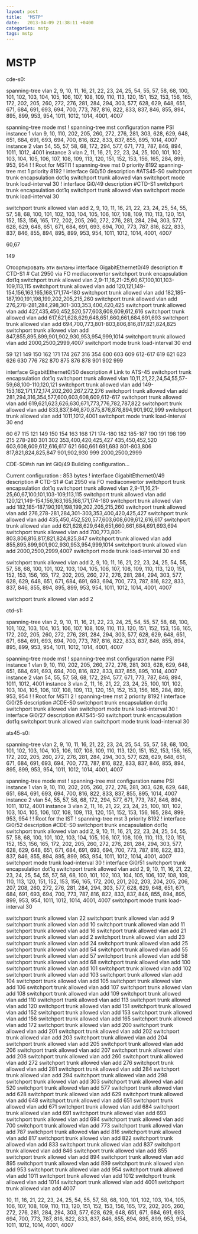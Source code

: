 ```yaml
---
layout: post
title:  "MSTP"
date:   2013-04-09 21:38:11 +0400
categories: mstp
tags: mstp
---
```


# MSTP
cde-s0:

spanning-tree vlan 2, 9, 10, 11, 16, 21, 22, 23, 24, 25, 54, 55, 57, 58, 68, 100, 101, 102, 103, 104, 105, 106, 107, 108, 109, 110, 113, 120, 151, 152, 153, 156, 165, 172, 202, 205, 260, 272, 276, 281, 284, 294, 303, 577, 628, 629, 648, 651, 671, 684, 691, 693, 694, 700, 773, 787, 816, 822, 833, 837, 846, 855, 894, 895, 899, 953, 954, 1011, 1012, 1014, 4001, 4007


spanning-tree mode mst
!
spanning-tree mst configuration
 name PSI
 instance 1 vlan 9, 10, 110, 202, 205, 260, 272, 276, 281, 303, 628, 629, 648, 651, 684, 691, 693, 694, 700, 816, 822, 833, 837, 855, 895, 1014, 4007
 instance 2 vlan 54, 55, 57, 58, 68, 172, 294, 577, 671, 773, 787, 846, 894, 1011, 1012, 4001
 instance 3 vlan 2, 11, 16, 21, 22, 23, 24, 25, 100, 101, 102, 103, 104, 105, 106, 107, 108, 109, 113, 120, 151, 152, 153, 156, 165, 284, 899, 953, 954
!
! Root for MSTI1
!
spanning-tree mst 0 priority 8192
spanning-tree mst 1 priority 8192
!
interface Gi0/50
 description #ATS45-S0
 switchport trunk encapsulation dot1q
 switchport trunk allowed vlan
 switchport mode trunk
 load-interval 30
!
interface Gi0/49
 description #CTD-S1
 switchport trunk encapsulation dot1q
 switchport trunk allowed vlan
 switchport mode trunk
 load-interval 30



 switchport trunk allowed vlan add 2, 9, 10, 11, 16, 21, 22, 23, 24, 25, 54, 55, 57, 58, 68, 100, 101, 102, 103, 104, 105, 106, 107, 108, 109, 110, 113, 120, 151, 152, 153, 156, 165, 172, 202, 205, 260, 272, 276, 281, 284, 294, 303, 577, 628, 629, 648, 651, 671, 684, 691, 693, 694, 700, 773, 787, 816, 822, 833, 837, 846, 855, 894, 895, 899, 953, 954, 1011, 1012, 1014, 4001, 4007

60,67
 
149

Отсортировать эти виланы
interface GigabitEthernet0/49
 description # CTD-S1 # Cat 2950 via FO mediaconvertor
 switchport trunk encapsulation dot1q
 switchport trunk allowed vlan 2,9-11,16,21-25,60,67,100,101,103-109,113,115
 switchport trunk allowed vlan add 120,121,149-154,156,163,165,168,171,174-180
 switchport trunk allowed vlan add 182,185-187,190,191,198,199,202,205,215,260
 switchport trunk allowed vlan add 276,278-281,284,298,301-303,353,400,420,425
 switchport trunk allowed vlan add 427,435,450,452,520,577,603,608,609,612,616
 switchport trunk allowed vlan add 617,621,628,629,648,651,660,661,684,691,693
 switchport trunk allowed vlan add 694,700,773,801-803,806,816,817,821,824,825
 switchport trunk allowed vlan add 847,855,895,899,901,902,930,953,954,999,1014
 switchport trunk allowed vlan add 2000,2500,2999,4007
 switchport mode trunk
 load-interval 30
end



59
121
149
150
162
171
174
267
316
354
600
603
609
612-617
619
621
623
626
630
776
782
870
875
876
878
901
902
999

interface GigabitEthernet0/50
 description # Link to ATS-45
 switchport trunk encapsulation dot1q
 switchport trunk allowed vlan 10,11,21,22,24,54,55,57-59,68,100-110,120,121
 switchport trunk allowed vlan add 149-153,162,171,172,174,202,260,267,272,276
 switchport trunk allowed vlan add 281,294,316,354,577,600,603,608,609,612-617
 switchport trunk allowed vlan add 619,621,623,626,630,671,773,776,782,787,822
 switchport trunk allowed vlan add 833,837,846,870,875,876,878,894,901,902,999
 switchport trunk allowed vlan add 1011,1012,4001
 switchport mode trunk
 load-interval 30
end








60
67
115
121
149
150
154
163
168
171
174-180
182
185-187
190
191
198
199
215
278-280
301
302
353,400,420,425,427
435,450,452,520
603,608,609,612,616,617
621
660,661
691,693
801-803,806
817,821,824,825,847
901,902,930
999
2000,2500,2999



CDE-S0#sh run int Gi0/49
Building configuration...

Current configuration : 853 bytes
!
interface GigabitEthernet0/49
 description # CTD-S1 # Cat 2950 via FO mediaconvertor
 switchport trunk encapsulation dot1q
 switchport trunk allowed vlan 2,9-11,16,21-25,60,67,100,101,103-109,113,115
 switchport trunk allowed vlan add 120,121,149-154,156,163,165,168,171,174-180
 switchport trunk allowed vlan add 182,185-187,190,191,198,199,202,205,215,260
 switchport trunk allowed vlan add 276,278-281,284,301-303,353,400,420,425,427
 switchport trunk allowed vlan add 435,450,452,520,577,603,608,609,612,616,617
 switchport trunk allowed vlan add 621,628,629,648,651,660,661,684,691,693,694
 switchport trunk allowed vlan add 700,773,801-803,806,816,817,821,824,825,847
 switchport trunk allowed vlan add 855,895,899,901,902,930,953,954,999,1014
 switchport trunk allowed vlan add 2000,2500,2999,4007
 switchport mode trunk
 load-interval 30
end

 switchport trunk allowed vlan add 2, 9, 10, 11, 16, 21, 22, 23, 24, 25, 54, 55, 57, 58, 68, 100, 101, 102, 103, 104, 105, 106, 107, 108, 109, 110, 113, 120, 151, 152, 153, 156, 165, 172, 202, 205, 260, 272, 276, 281, 284, 294, 303, 577, 628, 629, 648, 651, 671, 684, 691, 693, 694, 700, 773, 787, 816, 822, 833, 837, 846, 855, 894, 895, 899, 953, 954, 1011, 1012, 1014, 4001, 4007









switchport trunk allowed vlan add 2






ctd-s1:

spanning-tree vlan 2, 9, 10, 11, 16, 21, 22, 23, 24, 25, 54, 55, 57, 58, 68, 100, 101, 102, 103, 104, 105, 106, 107, 108, 109, 110, 113, 120, 151, 152, 153, 156, 165, 172, 202, 205, 260, 272, 276, 281, 284, 294, 303, 577, 628, 629, 648, 651, 671, 684, 691, 693, 694, 700, 773, 787, 816, 822, 833, 837, 846, 855, 894, 895, 899, 953, 954, 1011, 1012, 1014, 4001, 4007

spanning-tree mode mst
!
spanning-tree mst configuration
 name PSI
 instance 1 vlan 9, 10, 110, 202, 205, 260, 272, 276, 281, 303, 628, 629, 648, 651, 684, 691, 693, 694, 700, 816, 822, 833, 837, 855, 895, 1014, 4007
 instance 2 vlan 54, 55, 57, 58, 68, 172, 294, 577, 671, 773, 787, 846, 894, 1011, 1012, 4001
 instance 3 vlan 2, 11, 16, 21, 22, 23, 24, 25, 100, 101, 102, 103, 104, 105, 106, 107, 108, 109, 113, 120, 151, 152, 153, 156, 165, 284, 899, 953, 954
!
! Root for MSTI 2
!
spanning-tree mst 2 priority 8192
!
interface Gi0/25
 description #CDE-S0
 switchport trunk encapsulation dot1q
 switchport trunk allowed vlan
 switchport mode trunk
 load-interval 30
!
interface Gi0/27
 description #ATS45-S0
 switchport trunk encapsulation dot1q
 switchport trunk allowed vlan
 switchport mode trunk
 load-interval 30















ats45-s0:

spanning-tree vlan 2, 9, 10, 11, 16, 21, 22, 23, 24, 25, 54, 55, 57, 58, 68, 100, 101, 102, 103, 104, 105, 106, 107, 108, 109, 110, 113, 120, 151, 152, 153, 156, 165, 172, 202, 205, 260, 272, 276, 281, 284, 294, 303, 577, 628, 629, 648, 651, 671, 684, 691, 693, 694, 700, 773, 787, 816, 822, 833, 837, 846, 855, 894, 895, 899, 953, 954, 1011, 1012, 1014, 4001, 4007


spanning-tree mode mst
!
spanning-tree mst configuration
 name PSI
 instance 1 vlan 9, 10, 110, 202, 205, 260, 272, 276, 281, 303, 628, 629, 648, 651, 684, 691, 693, 694, 700, 816, 822, 833, 837, 855, 895, 1014, 4007
 instance 2 vlan 54, 55, 57, 58, 68, 172, 294, 577, 671, 773, 787, 846, 894, 1011, 1012, 4001
 instance 3 vlan 2, 11, 16, 21, 22, 23, 24, 25, 100, 101, 102, 103, 104, 105, 106, 107, 108, 109, 113, 120, 151, 152, 153, 156, 165, 284, 899, 953, 954
!
! Root for the IST
!
spanning-tree mst 3 priority 8192
!
interface Gi0/52
 description #CDE-S0
 switchport trunk encapsulation dot1q
 switchport trunk allowed vlan add 2, 9, 10, 11, 16, 21, 22, 23, 24, 25, 54, 55, 57, 58, 68, 100, 101, 102, 103, 104, 105, 106, 107, 108, 109, 110, 113, 120, 151, 152, 153, 156, 165, 172, 202, 205, 260, 272, 276, 281, 284, 294, 303, 577, 628, 629, 648, 651, 671, 684, 691, 693, 694, 700, 773, 787, 816, 822, 833, 837, 846, 855, 894, 895, 899, 953, 954, 1011, 1012, 1014, 4001, 4007
 switchport mode trunk
 load-interval 30
!
interface Gi0/51
 switchport trunk encapsulation dot1q
 switchport trunk allowed vlan add 2, 9, 10, 11, 16, 21, 22, 23, 24, 25, 54, 55, 57, 58, 68, 100, 101, 102, 103, 104, 105, 106, 107, 108, 109, 110, 113, 120, 151, 152, 153, 156, 165, 172, 200, 201, 202, 203, 204, 205, 206, 207, 208, 260, 272, 276, 281, 284, 294, 303, 577, 628, 629, 648, 651, 671, 684, 691, 693, 694, 700, 773, 787, 816, 822, 833, 837, 846, 855, 894, 895, 899, 953, 954, 1011, 1012, 1014, 4001, 4007
 switchport mode trunk
 load-interval 30




switchport trunk allowed vlan 22
switchport trunk allowed vlan add 9
switchport trunk allowed vlan add 10
switchport trunk allowed vlan add 11
switchport trunk allowed vlan add 16
switchport trunk allowed vlan add 21
switchport trunk allowed vlan add 2
switchport trunk allowed vlan add 23
switchport trunk allowed vlan add 24
switchport trunk allowed vlan add 25
switchport trunk allowed vlan add 54
switchport trunk allowed vlan add 55
switchport trunk allowed vlan add 57
switchport trunk allowed vlan add 58
switchport trunk allowed vlan add 68
switchport trunk allowed vlan add 100
switchport trunk allowed vlan add 101
switchport trunk allowed vlan add 102
switchport trunk allowed vlan add 103
switchport trunk allowed vlan add 104
switchport trunk allowed vlan add 105
switchport trunk allowed vlan add 106
switchport trunk allowed vlan add 107
switchport trunk allowed vlan add 108
switchport trunk allowed vlan add 109
switchport trunk allowed vlan add 110
switchport trunk allowed vlan add 113
switchport trunk allowed vlan add 120
switchport trunk allowed vlan add 151
switchport trunk allowed vlan add 152
switchport trunk allowed vlan add 153
switchport trunk allowed vlan add 156
switchport trunk allowed vlan add 165
switchport trunk allowed vlan add 172
switchport trunk allowed vlan add 200
switchport trunk allowed vlan add 201
switchport trunk allowed vlan add 202
switchport trunk allowed vlan add 203
switchport trunk allowed vlan add 204
switchport trunk allowed vlan add 205
switchport trunk allowed vlan add 206
switchport trunk allowed vlan add 207
switchport trunk allowed vlan add 208
switchport trunk allowed vlan add 260
switchport trunk allowed vlan add 272
switchport trunk allowed vlan add 276
switchport trunk allowed vlan add 281
switchport trunk allowed vlan add 284
switchport trunk allowed vlan add 294
switchport trunk allowed vlan add 298
switchport trunk allowed vlan add 303
switchport trunk allowed vlan add 520
switchport trunk allowed vlan add 577
switchport trunk allowed vlan add 628
switchport trunk allowed vlan add 629
switchport trunk allowed vlan add 648
switchport trunk allowed vlan add 651
switchport trunk allowed vlan add 671
switchport trunk allowed vlan add 684
switchport trunk allowed vlan add 691
switchport trunk allowed vlan add 693
switchport trunk allowed vlan add 694
switchport trunk allowed vlan add 700
switchport trunk allowed vlan add 773
switchport trunk allowed vlan add 787
switchport trunk allowed vlan add 816
switchport trunk allowed vlan add 817
switchport trunk allowed vlan add 822
switchport trunk allowed vlan add 833
switchport trunk allowed vlan add 837
switchport trunk allowed vlan add 846
switchport trunk allowed vlan add 855
switchport trunk allowed vlan add 894
switchport trunk allowed vlan add 895
switchport trunk allowed vlan add 899
switchport trunk allowed vlan add 953
switchport trunk allowed vlan add 954
switchport trunk allowed vlan add 1011
switchport trunk allowed vlan add 1012
switchport trunk allowed vlan add 1014
switchport trunk allowed vlan add 4001
switchport trunk allowed vlan add 4007






10, 11, 16, 21, 22, 23, 24, 25, 54, 55, 57, 58, 68, 100, 101, 102, 103, 104, 105, 106, 107, 108, 109, 110, 113, 120, 151, 152, 153, 156, 165, 172, 202, 205, 260, 272, 276, 281, 284, 294, 303, 577, 628, 629, 648, 651, 671, 684, 691, 693, 694, 700, 773, 787, 816, 822, 833, 837, 846, 855, 894, 895, 899, 953, 954, 1011, 1012, 1014, 4001, 4007